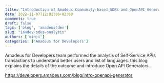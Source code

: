 ```yaml
---
title: "Introduction of Amadeus Community-based SDKs and OpenAPI Generator"
date: 2022-11-07T12:01:06+02:00
comments: true
draft: false
tags: ['blog', 'amadeus4dev']
slug: "1a4dev-sdks-analysis"
authors: ['minji']
categories: ['Amadeus for Developers']
---
```


Amadeus for Developers team performed the analysis of Self-Service APIs transactions to understand better users and list of languages. this blog explains the details of the outcome and introduce Open API Generators. 

https://developers.amadeus.com/blog/intro-openapi-generator